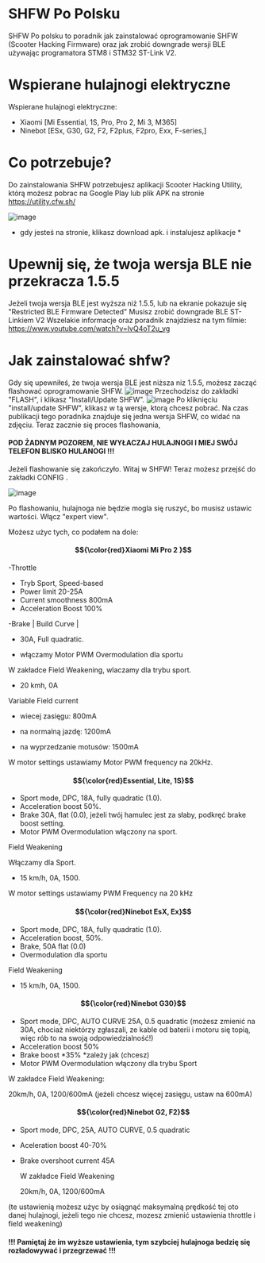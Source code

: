
# SHFW Po Polsku
SHFW Po polsku to poradnik jak zainstalować oprogramowanie SHFW (Scooter Hacking Firmware) oraz jak zrobić downgrade wersji BLE używając programatora STM8 i STM32 ST-Link V2.




# Wspierane hulajnogi elektryczne
Wspierane hulajnogi elektryczne:
* Xiaomi [Mi Essential, 1S, Pro, Pro 2, Mi 3, M365]
* Ninebot [ESx, G30, G2, F2, F2plus, F2pro, Exx, F-series,]
  




# Co potrzebuje? 
Do zainstalowania SHFW potrzebujesz aplikacji Scooter Hacking Utility, którą możesz pobrac na Google Play lub plik APK na stronie https://utility.cfw.sh/ 

![image](https://github.com/user-attachments/assets/04f3ede9-b9f4-4522-95dc-113751e54437)
* gdy jesteś na stronie, klikasz download apk. i instalujesz aplikacje *
  
# Upewnij się, że twoja wersja BLE nie przekracza 1.5.5 
Jeżeli twoja wersja BLE jest wyższa niż 1.5.5, lub na ekranie pokazuje się "Restricted BLE Firmware Detected" Musisz zrobić downgrade BLE ST-Linkiem V2
Wszelakie informacje oraz poradnik znajdziesz na tym filmie: https://www.youtube.com/watch?v=IvQ4oT2u_vg

#  Jak zainstalować shfw? 
Gdy się upewniłeś, że twoja wersja BLE jest niższa niz 1.5.5, możesz zacząć flashować oprogramowanie SHFW. 
![image](https://github.com/user-attachments/assets/91ea4823-4434-4606-9a05-0a4315dbe7c7)
Przechodzisz do zakładki "FLASH", i klikasz "Install/Update SHFW".
![image](https://github.com/user-attachments/assets/11525206-18e6-4f2c-920e-5a9a69747472)
Po kliknięciu "install/update SHFW", klikasz w tą wersje, ktorą chcesz pobrać. Na czas publikacji tego poradnika znajduje się jedna wersja SHFW, co widać na zdjęciu.
Teraz zacznie się proces flashowania,
#### POD ŻADNYM POZOREM, NIE WYŁACZAJ HULAJNOGI I MIEJ SWÓJ TELEFON BLISKO HULANOGI !!! 

Jeżeli flashowanie się zakończyło. Witaj w SHFW! 
Teraz możesz przejść do zakładki CONFIG . 

![image](https://github.com/user-attachments/assets/d31f3814-67c9-409e-a2d1-70c1085610d4)

Po flashowaniu, hulajnoga nie będzie mogla się ruszyć, bo musisz ustawic wartości. Włącz "expert view". 

Możesz użyc tych, co podałem na dole:



#### $${\color{red}Xiaomi Mi Pro 2 }$$
-Throttle
* Tryb Sport, Speed-based
* Power limit 20-25A 
* Current smoothness 800mA 
* Acceleration Boost 100%


-Brake
| Build Curve | 
* 30A, Full quadratic. 

* włączamy Motor PWM Overmodulation dla sportu

W zakładce Field Weakening, wlaczamy dla trybu sport.
* 20 kmh, 0A 

Variable Field current


* wiecej zasięgu: 800mA


* na normalną jazdę: 1200mA


* na wyprzedzanie motusów: 1500mA 

W motor settings ustawiamy Motor PWM frequency na 20kHz.




#### $${\color{red}Essential, Lite, 1S}$$ 
* Sport mode, DPC, 18A, fully quadratic (1.0).
* Acceleration boost  50%.
* Brake 30A, flat (0.0), jeżeli twój hamulec jest za słaby, podkręć brake boost setting. 
* Motor PWM Overmodulation włączony na sport.

Field Weakening

Włączamy dla Sport. 

* 15 km/h, 0A, 1500.

W motor settings ustawiamy PWM Frequency na 20 kHz



#### $${\color{red}Ninebot EsX, Ex}$$ 
* Sport mode, DPC, 18A, fully quadratic (1.0).
* Acceleration boost, 50%.
* Brake, 50A flat (0.0)
* Overmodulation dla sportu
  


Field Weakening
* 15 km/h, 0A, 1500.

#### $${\color{red}Ninebot G30}$$ 
* Sport mode, DPC, AUTO CURVE 25A, 0.5 quadratic (możesz zmienić na 30A, chociaż niektórzy zgłaszali, ze kable od baterii i motoru się topią, więc rób to na swoją odpowiedzialność!)
* Acceleration boost 50%
* Brake boost *35% *zależy jak (chcesz)
* Motor PWM Overmodulation włączony dla trybu Sport

 W zakładce Field Weakening:

 20km/h, 0A, 1200/600mA (jeżeli chcesz więcej zasięgu, ustaw na 600mA)

 #### $${\color{red}Ninebot G2, F2}$$

 * Sport mode, DPC, 25A, AUTO CURVE, 0.5 quadratic
 * Aceleration boost 40-70%
 * Brake overshoot current 45A

   W zakładce Field Weakening

   20km/h, 0A, 1200/600mA 





(te ustawienią możesz użyc by osiągnąć maksymalną prędkość tej oto danej hulajnogi, jeżeli tego nie chcesz, mozesz zmienić ustawienia throttle i field weakening)



#### !!! Pamiętaj że im wyższe ustawienia, tym szybciej hulajnoga bedzię się rozładowywać i przegrzewać !!!

